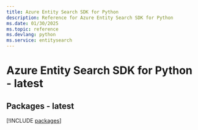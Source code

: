 ```yaml
---
title: Azure Entity Search SDK for Python
description: Reference for Azure Entity Search SDK for Python
ms.date: 01/30/2025
ms.topic: reference
ms.devlang: python
ms.service: entitysearch
---
```

# Azure Entity Search SDK for Python - latest
## Packages - latest
[!INCLUDE [packages](entity-search-index.md)]